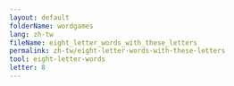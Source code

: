 ```yaml
---
layout: default
folderName: wordgames
lang: zh-tw
fileName: eight_letter_words_with_these_letters
permalink: zh-tw/eight-letter-words-with-these-letters
tool: eight-letter-words
letter: 8
---
```

